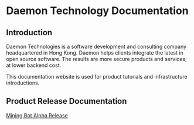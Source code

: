 # Daemon Technology Documentation

## Introduction

Daemon Technologies is a software development and consulting company headquartered in Hong Kong. Daemon helps clients integrate the latest in open source software. The results are more secure products and services, at lower backend cost.

This documentation website is used for product tutorials and infrastructure introductions.


## Product Release Documentation

[Mining Bot Alpha Release](https://daemon-technologies.github.io/docs/Mining-Bot-Alpha-Version/)


